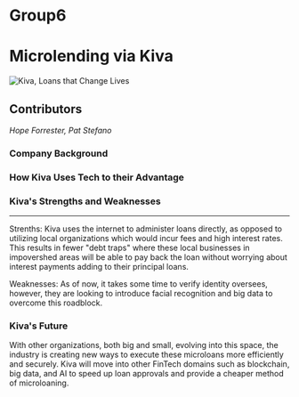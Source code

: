 # Group6

# Microlending via Kiva

![Kiva, Loans that Change Lives](https://partnerships.kiva.org/wp-content/uploads/2019/05/Kiva-Facebook-Post.png)

## Contributors

*Hope Forrester, Pat Stefano*

### Company Background

### How Kiva Uses Tech to their Advantage

### Kiva's Strengths and Weaknesses

---
Strenths: Kiva uses the internet to administer loans directly, as opposed to utilizing local organizations which would incur fees and high interest rates. This results in fewer "debt traps" where these local businesses in impovershed areas will be able to pay back the loan without worrying about interest payments adding to their principal loans.

Weaknesses: As of now, it takes some time to verify identity oversees, however, they are looking to introduce facial recognition and big data to overcome this roadblock.
### Kiva's Future

With other organizations, both big and small, evolving into this space, the industry is creating new ways to execute these microloans more efficiently and securely. Kiva will move into other FinTech domains such as blockchain, big data, and AI to speed up loan approvals and provide a cheaper method of microloaning. 